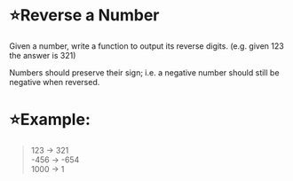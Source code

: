 # :star:Reverse a Number

Given a number, write a function to output its reverse digits. (e.g. given 123 the answer is 321)

Numbers should preserve their sign; i.e. a negative number should still be negative when reversed.

# :star:Example:

>  123 ->  321 <br>
  -456 -> -654 <br>
  1000 ->    1